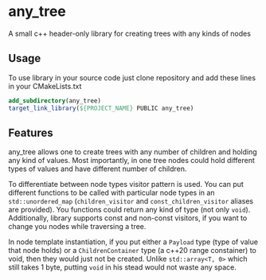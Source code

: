 # any_tree
A small c++ header-only library for creating trees with any kinds of nodes

## Usage
To use library in your source code just clone repository and add these lines in your CMakeLists.txt
```cmake
add_subdirectory(any_tree)
target_link_library(${PROJECT_NAME} PUBLIC any_tree)
```

## Features
any_tree allows one to create trees with any number of children and holding any kind of values. Most importantly, in one tree nodes could hold different types of values and have different number of children.

To differentiate between node types visitor pattern is used. You can put different functions to be called with particular node types in an ```std::unordered_map``` (```children_visitor``` and ```const_children_visitor``` aliases are provided). You functions could return any kind of type (not only ```void```). Additionally, library supports const and non-const visitors, if you want to change you nodes while traversing a tree.

In node template instantiation, if you put either a ```Payload``` type (type of value that node holds) or a ```ChildrenContainer``` type (a c++20 range constainer) to void, then they would just not be created. Unlike ```std::array<T, 0>``` which still takes 1 byte, putting ```void``` in his stead would not waste any space.
